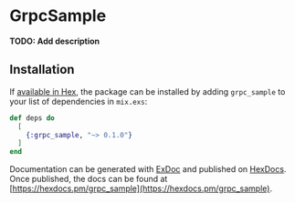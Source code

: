 # GrpcSample

**TODO: Add description**

## Installation

If [available in Hex](https://hex.pm/docs/publish), the package can be installed
by adding `grpc_sample` to your list of dependencies in `mix.exs`:

```elixir
def deps do
  [
    {:grpc_sample, "~> 0.1.0"}
  ]
end
```

Documentation can be generated with [ExDoc](https://github.com/elixir-lang/ex_doc)
and published on [HexDocs](https://hexdocs.pm). Once published, the docs can
be found at [https://hexdocs.pm/grpc_sample](https://hexdocs.pm/grpc_sample).

